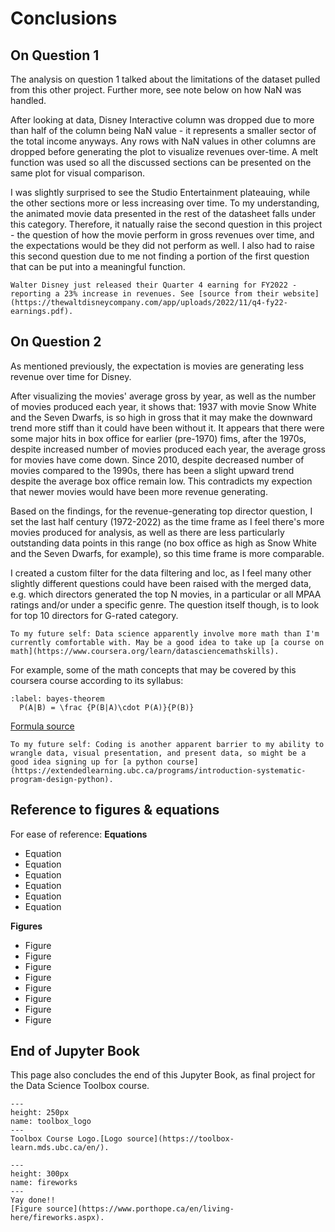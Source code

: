# Conclusions

## On Question 1

The analysis on question 1 talked about the limitations of the dataset pulled from this other project. Further more, see note below on how NaN was handled.

After looking at data, Disney Interactive column was dropped due to more than half of the column being NaN value - it represents a smaller sector of the total income anyways. Any rows with NaN values in other columns are dropped before generating the plot to visualize revenues over-time. A melt function was used so all the discussed sections can be presented on the same plot for visual comparison. 

I was slightly surprised to see the Studio Entertainment plateauing, while the other sections more or less increasing over time. To my understanding, the animated movie data presented in the rest of the datasheet falls under this category. Therefore, it natually raise the second question in this project - the question of how the movie perform in gross revenues over time, and the expectations would be they did not perform as well. I also had to raise this second question due to me not finding a portion of the first question that can be put into a meaningful function.

```{margin} **Did you know?**
Walter Disney just released their Quarter 4 earning for FY2022 - reporting a 23% increase in revenues. See [source from their website](https://thewaltdisneycompany.com/app/uploads/2022/11/q4-fy22-earnings.pdf). 
```

## On Question 2

As mentioned previously, the expectation is movies are generating less revenue over time for Disney.  

After visualizing the movies' average gross by year, as well as the number of movies produced each year, it shows that: 1937 with movie Snow White and the Seven Dwarfs, is so high in gross that it may make the downward trend more stiff than it could have been without it. It appears that there were some major hits in box office for earlier (pre-1970) fims, after the 1970s, despite increased number of movies produced each year, the average gross for movies have come down. Since 2010, despite decreased number of movies compared to the 1990s, there has been a slight upward trend despite the average box office remain low. This contradicts my expection that newer movies would have been more revenue generating. 

Based on the findings, for the revenue-generating top director question, I set the last half century (1972-2022) as the time frame as I feel there's more movies produced for analysis, as well as there are less particularly outstanding data points in this range (no box office as high as Snow White and the Seven Dwarfs, for example), so this time frame is more comparable.

I created a custom filter for the data filtering and loc, as I feel many other slightly different questions could have been raised with the merged data, e.g. which directors generated the top N movies, in a particular or all MPAA ratings and/or under a specific genre. The question itself though, is to look for top 10 directors for G-rated category.

```{Note}
To my future self: Data science apparently involve more math than I'm currently comfortable with. May be a good idea to take up [a course on math](https://www.coursera.org/learn/datasciencemathskills). 
```

For example, some of the math concepts that may be covered by this coursera course according to its syllabus:

```{math}
:label: bayes-theorem
  P(A|B) = \frac {P(B|A)\cdot P(A)}{P(B)}
```

[Formula source](https://en.wikipedia.org/wiki/Bayes'_theorem)

```{Note}
To my future self: Coding is another apparent barrier to my ability to wrangle data, visual presentation, and present data, so might be a good idea signing up for [a python course](https://extendedlearning.ubc.ca/programs/introduction-systematic-program-design-python). 
```

## Reference to figures & equations 
For ease of reference:
**Equations**
- Equation [](inflation-adjustment)
- Equation [](index-calc)
- Equation [](revenue)
- Equation [](net-revenue)
- Equation [](stop_cal)
- Equation [](diameter_cal)

**Figures**
- Figure [](python-logo)
- Figure [](disney-logo)
- Figure [](disney-brands)
- Figure [](disney-interactive)
- Figure [](snowwhite)
- Figure [](lionking)
- Figure [](toolbox_logo)
- Figure [](fireworks)

## End of Jupyter Book
This page also concludes the end of this Jupyter Book, as final project for the Data Science Toolbox course. 

```{figure} toolbox_logo.PNG
---
height: 250px
name: toolbox_logo
---
Toolbox Course Logo.[Logo source](https://toolbox-learn.mds.ubc.ca/en/).
```

```{figure} fireworks.jpeg
---
height: 300px
name: fireworks
---
Yay done!!
[Figure source](https://www.porthope.ca/en/living-here/fireworks.aspx).
```


